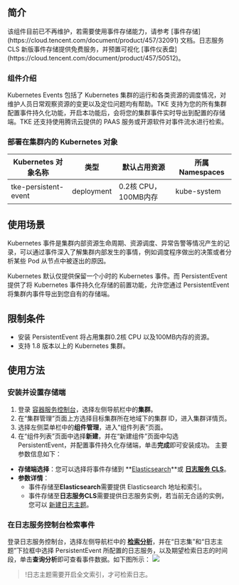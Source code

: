 ## 简介 


<dx-alert infotype="alarm" title=" ">
该组件目前已不再维护，若需要使用事件存储能力，请参考 [事件存储](https://cloud.tencent.com/document/product/457/32091) 文档。日志服务 CLS 新版事件存储提供免费服务，并预置可视化 [事件仪表盘](https://cloud.tencent.com/document/product/457/50512)。
</dx-alert>




### 组件介绍

Kubernetes Events 包括了 Kubernetes 集群的运行和各类资源的调度情况，对维护人员日常观察资源的变更以及定位问题均有帮助。TKE 支持为您的所有集群配置事件持久化功能，开启本功能后，会将您的集群事件实时导出到配置的存储端。TKE 还支持使用腾讯云提供的 PAAS 服务或开源软件对事件流水进行检索。


### 部署在集群内的 Kubernetes 对象


| Kubernetes 对象名称       | 类型         | 默认占用资源          | 所属 Namespaces|
| -------------------- | ---------- | --------------- | ------------ |
| tke-persistent-event | deployment | 0.2核 CPU，100MB内存 | kube-system  |

## 使用场景 

Kubernetes 事件是集群内部资源生命周期、资源调度、异常告警等情况产生的记录，可以通过事件深入了解集群内部发生的事情，例如调度程序做出的决策或者分析某些 Pod 从节点中被逐出的原因。

Kubernetes 默认仅提供保留一个小时的 Kubernetes 事件。而 PersistentEvent 提供了将 Kubernetes 事件持久化存储的前置功能，允许您通过 PersistentEvent 将集群内事件导出到您自有的存储端。

## 限制条件
- 安装 PersistentEvent 将占用集群0.2核 CPU 以及100MB内存的资源。
- 支持 1.8 版本以上的 Kubernetes 集群。

## 使用方法

### 安装并设置存储端
1. 登录 [容器服务控制台](https://console.qcloud.com/tke2)，选择左侧导航栏中的**集群**。
2. 在“集群管理”页面上方选择目标集群所在地域下的集群 ID，进入集群详情页。
3. 选择左侧菜单栏中的**组件管理**，进入“组件列表”页面。
4. 在“组件列表”页面中选择**新建**，并在“新建组件”页面中勾选 PersistentEvent，并配置事件持久化存储端，单击**完成**即可安装成功。
主要参数信息如下：
 - **存储端选择**：您可以选择将事件存储到 **[Elasticsearch](https://cloud.tencent.com/document/product/845/16478)**或 **[日志服务 CLS](https://cloud.tencent.com/document/product/614/11254)**。
 - **参数详情**：
	 - 事件存储至**Elasticsearch**需要提供 Elasticsearch 地址和索引。
	 - 事件存储至**日志服务CLS**需要提供日志服务实例，若当前无合适的实例，您可以 [新建日志主题](https://console.cloud.tencent.com/cls/topic?region=ap-guangzhou)。



### 在日志服务控制台检索事件
登录日志服务控制台，选择左侧导航栏中的 **[检索分析](https://console.cloud.tencent.com/cls/search)**，并在“日志集”和“日志主题”下拉框中选择 PersistentEvent 所配置的日志服务，以及期望检索日志的时间段，单击**查询分析**即可查看事件数据。如下图所示：
![](https://main.qcloudimg.com/raw/7b30875bb8f4e7bf057291d210dc0d0c.png)



>!日志主题需要开启全文索引，才可检索日志。

